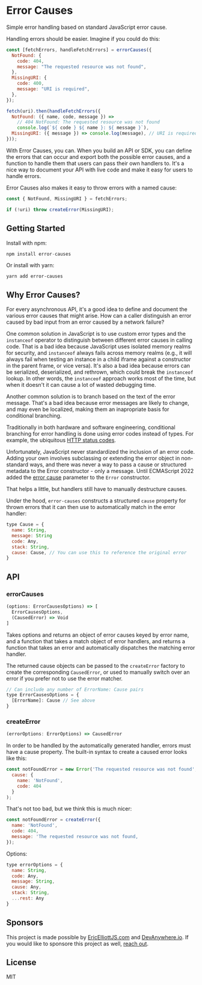 # Error Causes

Simple error handling based on standard JavaScript error cause.

Handling errors should be easier. Imagine if you could do this:

```js
const [fetchErrors, handleFetchErrors] = errorCauses({
  NotFound: {
    code: 404,
    message: "The requested resource was not found",
  },
  MissingURI: {
    code: 400,
    message: "URI is required",
  },
});

fetch(uri).then(handleFetchErrors({
  NotFound: ({ name, code, message }) =>
    // 404 NotFound: The requested resource was not found
    console.log(`${ code } ${ name }: ${ message }`),
  MissingURI: ({ message }) => console.log(message), // URI is required
}));
```

With Error Causes, you can. When you build an API or SDK, you can define the errors that can occur and export both the possible error causes, and a function to handle them that users can pass their own handlers to. It's a nice way to document your API with live code and make it easy for users to handle errors.

Error Causes also makes it easy to throw errors with a named cause:

```js
const { NotFound, MissingURI } = fetchErrors;

if (!uri) throw createError(MissingURI);
```

## Getting Started

Install with npm:

```js
npm install error-causes
```

Or install with yarn:

```
yarn add error-causes
```


## Why Error Causes?

For every asynchronous API, it's a good idea to define and document the various error causes that might arise. How can a caller distinguish an error caused by bad input from an error caused by a network failure?

One common solution in JavaScript is to use custom error types and the `instanceof` operator to distinguish between different error causes in calling code. That is a bad idea because JavaScript uses isolated memory realms for security, and `instanceof` always fails across memory realms (e.g., it will always fail when testing an instance in a child iframe against a constructor in the parent frame, or vice versa). It's also a bad idea because errors can be serialized, deserialized, and rethrown, which could break the `instanceof` lookup. In other words, the `instanceof` approach works most of the time, but when it doesn't it can cause a lot of wasted debugging time.

Another common solution is to branch based on the text of the error message. That's a bad idea because error messages are likely to change, and may even be localized, making them an inapropriate basis for conditional branching.

Traditionally in both hardware and software engineering, conditional branching for error handling is done using error codes instead of types. For example, the ubiquitous [HTTP status codes](https://en.wikipedia.org/wiki/List_of_HTTP_status_codes).

Unfortunately, JavaScript never standardized the inclusion of an error code. Adding your own involves subclassing or extending the error object in non-standard ways, and there was never a way to pass a cause or structured metadata to the Error constructor - only a message. Until ECMAScript 2022 added the [error cause](https://developer.mozilla.org/en-US/docs/Web/JavaScript/Reference/Global_Objects/Error/cause#providing_structured_data_as_the_error_cause) parameter to the `Error` constructor.

That helps a little, but handlers still have to manually destructure causes.

Under the hood, `error-causes` constructs a structured `cause` property for thrown errors that it can then use to automatically match in the error handler:

```js
type Cause = {
  name: String,
  message: String
  code: Any,
  stack: String,
  cause: Cause, // You can use this to reference the original error
}
```

## API

### errorCauses

```js
(options: ErrorCausesOptions) => [
  ErrorCausesOptions,
  (CausedError) => Void
]
```

Takes options and returns an object of error causes keyed by error name, and a function that takes a match object of error handlers, and returns a function that takes an error and automatically dispatches the matching error handler.

The returned cause objects can be passed to the `createError` factory to create the corresponding `CausedError`, or used to manually switch over an error if you prefer not to use the error matcher.

```js
// Can include any number of ErrorName: Cause pairs
type ErrorCausesOptions = {
  [ErrorName]: Cause // See above
}
```

### createError

```js
(errorOptions: ErrorOptions) => CausedError
```

In order to be handled by the automatically generated handler, errors must have a cause property. The built-in syntax to create a caused error looks like this:

```js
const notFoundError = new Error('The requested resource was not found', {
  cause: {
    name: 'NotFound',
    code: 404
  }
);
```

That's not too bad, but we think this is much nicer:

```js
const notFoundError = createError({
  name: 'NotFound',
  code: 404,
  message: 'The requested resource was not found,
});
```

Options:

```js
type errorOptions = {
  name: String,
  code: Any,
  message: String,
  cause: Any,
  stack: String,
  ...rest: Any
}
```

## Sponsors

This project is made possible by [EricElliottJS.com](https://ericelliottjs.com) and [DevAnywhere.io](https://devanywhere.io). If you would like to sponsore this project as well, [reach out](https://devanywhere.io/help?subject=Sponsor+Error+Causes).

## License

MIT

